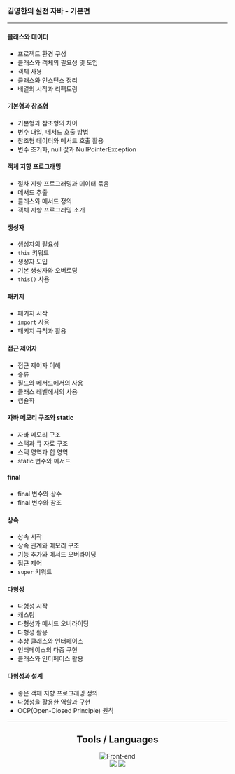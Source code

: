 ### 김영한의 실전 자바 - 기본편

---

#### 클래스와 데이터
- 프로젝트 환경 구성
- 클래스와 객체의 필요성 및 도입
- 객체 사용
- 클래스와 인스턴스 정리
- 배열의 시작과 리펙토링

#### 기본형과 참조형
- 기본형과 참조형의 차이
- 변수 대입, 메서드 호출 방법
- 참조형 데이터와 메서드 호출 활용
- 변수 초기화, null 값과 NullPointerException

#### 객체 지향 프로그래밍
- 절차 지향 프로그래밍과 데이터 묶음
- 메서드 추출
- 클래스와 메서드 정의
- 객체 지향 프로그래밍 소개

#### 생성자
- 생성자의 필요성
- `this` 키워드
- 생성자 도입
- 기본 생성자와 오버로딩
- `this()` 사용

#### 패키지
- 패키지 시작
- `import` 사용
- 패키지 규칙과 활용

#### 접근 제어자
- 접근 제어자 이해
- 종류
- 필드와 메서드에서의 사용
- 클래스 레벨에서의 사용
- 캡슐화

#### 자바 메모리 구조와 static
- 자바 메모리 구조
- 스택과 큐 자료 구조
- 스택 영역과 힙 영역
- static 변수와 메서드

#### final
- final 변수와 상수
- final 변수와 참조

#### 상속
- 상속 시작
- 상속 관계와 메모리 구조
- 기능 추가와 메서드 오버라이딩
- 접근 제어
- `super` 키워드

#### 다형성
- 다형성 시작
- 캐스팅
- 다형성과 메서드 오버라이딩
- 다형성 활용
- 추상 클래스와 인터페이스
- 인터페이스의 다중 구현
- 클래스와 인터페이스 활용

#### 다형성과 설계
- 좋은 객체 지향 프로그래밍 정의
- 다형성을 활용한 역할과 구현
- OCP(Open-Closed Principle) 원칙

---

<div align="center">
<h2>Tools / Languages</h2>

![Front-end](https://skillicons.dev/icons?i=idea,java)<br>
<img src="https://img.shields.io/badge/IntelliJ-59666C?style=for-the-badge&logo=Spring&logoColor=white"/>
<img src="https://img.shields.io/badge/Java-59666C?style=for-the-badge&logo=Spring&logoColor=white"/>

</div>
